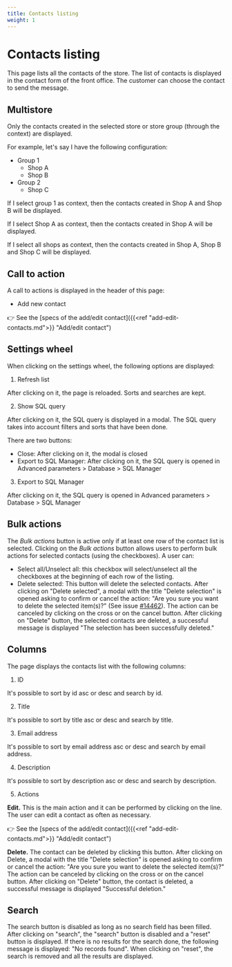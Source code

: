 ```yaml
---
title: Contacts listing
weight: 1
---
```

# Contacts listing

This page lists all the contacts of the store. The list of contacts is displayed in the contact form of the front office. The customer can choose the contact to send the message.
## Multistore

Only the contacts created in the selected store or store group (through the context) are displayed.

For example, let's say I have the following configuration:
- Group 1
  - Shop A
  - Shop B
- Group 2
  - Shop C

If I select group 1 as context, then the contacts created in Shop A and Shop B will be displayed.

If I select Shop A as context, then the contacts created in Shop A will be displayed.

If I select all shops as context, then the contacts created in Shop A, Shop B and Shop C will be displayed.
## Call to action

A call to actions is displayed in the header of this page:
 
  - Add new contact
  
👉 See the [specs of the add/edit contact]({{<ref "add-edit-contacts.md">}} "Add/edit contact") 

## Settings wheel

When clicking on the settings wheel, the following options are displayed:

1. Refresh list

After clicking on it, the page is reloaded. Sorts and searches are kept.

2. Show SQL query

After clicking on it, the SQL query is displayed in a modal. The SQL query takes into account filters and sorts that have been done.

There are two buttons:

- Close: After clicking on it, the modal is closed
- Export to SQL Manager: After clicking on it, the SQL query is opened in Advanced parameters > Database > SQL Manager

3. Export to SQL Manager

After clicking on it, the SQL query is opened in Advanced parameters > Database > SQL Manager

## Bulk actions

The _Bulk actions_ button is active only if at least one row of the contact list is selected. Clicking on the _Bulk actions_ button allows users to perform bulk actions for selected contacts (using the checkboxes). A user can:

- Select all/Unselect all: this checkbox will select/unselect all the checkboxes at the beginning of each row of the listing.
- Delete selected: This button will delete the selected contacts. 
After clicking on "Delete selected", a modal with the title "Delete selection" is opened asking to confirm or cancel the action: "Are you sure you want to delete the selected item(s)?" (See issue [#14462](https://github.com/PrestaShop/PrestaShop/issues/14462)). The action can be canceled by clicking on the cross or on the cancel button.
After clicking on "Delete" button, the selected contacts are deleted, a successful message is displayed "The selection has been successfully deleted."

## Columns

The page displays the contacts list with the following columns:
 
1. ID

It's possible to sort by id asc or desc and search by id.

2. Title

It's possible to sort by title asc or desc and search by title.

3. Email address

It's possible to sort by email address asc or desc and search by email address.

4. Description

It's possible to sort by description asc or desc and search by description.

5. Actions

**Edit.** This is the main action and it can be performed by clicking on the line. The user can edit a contact as often as necessary. 

👉 See the [specs of the add/edit contact]({{<ref "add-edit-contacts.md">}} "Add/edit contact") 

**Delete.** The contact can be deleted by clicking this button. After clicking on Delete, a modal with the title "Delete selection" is opened asking to confirm or cancel the action: "Are you sure you want to delete the selected item(s)?" The action can be canceled by clicking on the cross or on the cancel button. After clicking on "Delete" button, the contact is deleted, a successful message is displayed "Successful deletion."
## Search

The search button is disabled as long as no search field has been filled.
After clicking on "search", the "search" button is disabled and a "reset" button is displayed.
If there is no results for the search done, the following message is displayed: "No records found".
When clicking on "reset", the search is removed and all the results are displayed.
